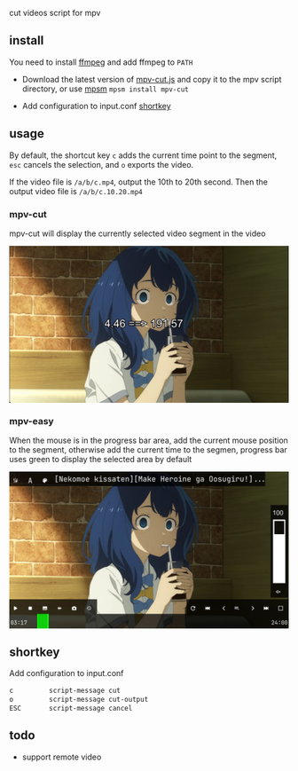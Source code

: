 cut videos script for mpv

## install

You need to install [ffmpeg](https://www.ffmpeg.org/download.html) and add ffmpeg to ```PATH```

- Download the latest version of [mpv-cut.js](https://github.com/mpv-easy/mpv-easy/releases) and copy it to the mpv script directory, or use [mpsm](../mpv-mpsm/readme.md) `mpsm install mpv-cut`

- Add configuration to input.conf [shortkey](https://github.com/mpv-easy/mpv-easy/tree/main/mpv-cut#shortkey)


## usage

By default, the shortcut key `c` adds the current time point to the segment, `esc` cancels the selection, and `o` exports the video.

If the video file is `/a/b/c.mp4`, output the 10th to 20th second. Then the output video file is `/a/b/c.10.20.mp4`

### mpv-cut

mpv-cut will display the currently selected video segment in the video

<div style="display: flex;">
  <img src="../assets/img/mpv-cut-text.webp" alt="mpv-cut"/>
</div>

### mpv-easy

When the mouse is in the progress bar area, add the current mouse position to the segment, otherwise add the current time to the segmen, progress bar uses green to display the selected area by default

<div style="display: flex;">
  <img src="../assets/img/mpv-easy-cut-area.webp" alt="mpv-easy-cut"/>
</div>


## shortkey


Add configuration to input.conf

```
c         script-message cut
o         script-message cut-output
ESC       script-message cancel
```


## todo

- support remote video